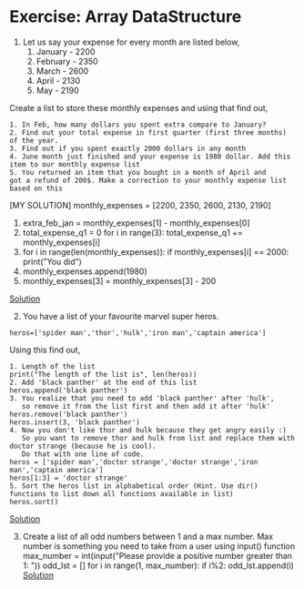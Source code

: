 # Exercise: Array DataStructure

1. Let us say your expense for every month are listed below,
	1. January -  2200
 	2. February - 2350
    3. March - 2600
    4. April - 2130
    5. May - 2190

Create a list to store these monthly expenses and using that find out,

    1. In Feb, how many dollars you spent extra compare to January?
    2. Find out your total expense in first quarter (first three months) of the year.
    3. Find out if you spent exactly 2000 dollars in any month
    4. June month just finished and your expense is 1980 dollar. Add this item to our monthly expense list
    5. You returned an item that you bought in a month of April and
    got a refund of 200$. Make a correction to your monthly expense list
    based on this
    
[MY SOLUTION]
monthly_expenses = [2200, 2350, 2600, 2130, 2190]

1. extra_feb_jan = monthly_expenses[1] - monthly_expenses[0]
2. total_expense_q1 = 0
   for i in range(3):
   	total_expense_q1 += monthly_expenses[i]
3. for i in range(len(monthly_expenses)):
   	if monthly_expenses[i] == 2000:
		print("You did")
4. monthly_expenses.append(1980)
5. monthly_expenses[3] = monthly_expenses[3] - 200
		


[Solution](https://github.com/codebasics/data-structures-algorithms-python/blob/master/data_structures/2_Arrays/Solution/1_expenses.py)

2. You have a list of your favourite marvel super heros.
```
heros=['spider man','thor','hulk','iron man','captain america']
```

Using this find out,

    1. Length of the list
    print("The length of the list is", len(heros))
    2. Add 'black panther' at the end of this list
    heros.append('black panther')
    3. You realize that you need to add 'black panther' after 'hulk',
       so remove it from the list first and then add it after 'hulk'
    heros.remove('black panther')
    heros.insert(3, 'black panther')
    4. Now you don't like thor and hulk because they get angry easily :)
       So you want to remove thor and hulk from list and replace them with doctor strange (because he is cool).
       Do that with one line of code.
    heros = ['spider man','doctor strange','doctor strange','iron man','captain america']
    heros[1:3] = 'doctor strange'
    5. Sort the heros list in alphabetical order (Hint. Use dir() functions to list down all functions available in list)
    heros.sort()

[Solution](https://github.com/codebasics/data-structures-algorithms-python/blob/master/data_structures/2_Arrays/Solution/2_marvel.py)


3. Create a list of all odd numbers between 1 and a max number.
Max number is something you need to take from a user using input() function
max_number = int(input("Please provide a positive number greater than 1: "))
odd_lst = []
for i in range(1, max_number):
	if i%2:
		odd_lst.append(i)
[Solution](https://github.com/codebasics/data-structures-algorithms-python/blob/master/data_structures/2_Arrays/Solution/3_odd_even_numbers.py)

